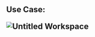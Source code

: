<h2>Use Case:
            
  ![Untitled Workspace](https://user-images.githubusercontent.com/59175027/114693380-2a195f00-9d37-11eb-83fe-e22501ede6b6.jpg)

             
